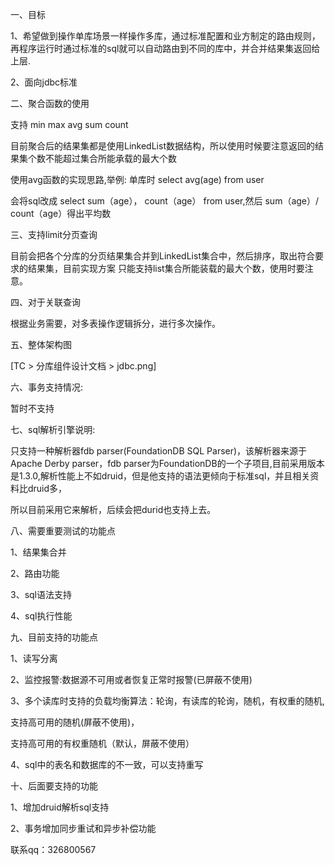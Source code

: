 一、目标

1、希望做到操作单库场景一样操作多库，通过标准配置和业方制定的路由规则，
再程序运行时通过标准的sql就可以自动路由到不同的库中，并合并结果集返回给上层.

2、面向jdbc标准




二、聚合函数的使用

支持 min  max  avg  sum  count

目前聚合后的结果集都是使用LinkedList数据结构，所以使用时候要注意返回的结果集个数不能超过集合所能承载的最大个数


使用avg函数的实现思路,举例:  单库时 select   avg(age) from user

 会将sql改成   select  sum（age）， count（age）  from  user,然后   sum（age）/ count（age）得出平均数





三、支持limit分页查询

目前会把各个分库的分页结果集合并到LinkedList集合中，然后排序，取出符合要求的结果集，目前实现方案 只能支持list集合所能装载的最大个数，使用时要注意。


四、对于关联查询

根据业务需要，对多表操作逻辑拆分，进行多次操作。


五、整体架构图

[TC > 分库组件设计文档 > jdbc.png]


六、事务支持情况:

暂时不支持


七、sql解析引擎说明:

只支持一种解析器fdb parser(FoundationDB SQL Parser)，该解析器来源于Apache Derby parser，fdb parser为FoundationDB的一个子项目,目前采用版本是1.3.0,解析性能上不如druid，但是他支持的语法更倾向于标准sql，并且相关资料比druid多，

所以目前采用它来解析，后续会把durid也支持上去。



八、需要重要测试的功能点

1、结果集合并

2、路由功能

3、sql语法支持

4、sql执行性能


九、目前支持的功能点

1、读写分离

2、监控报警:数据源不可用或者恢复正常时报警(已屏蔽不使用)

3、多个读库时支持的负载均衡算法：轮询，有读库的轮询，随机，有权重的随机,  

支持高可用的随机(屏蔽不使用)，

支持高可用的有权重随机（默认，屏蔽不使用）

4、sql中的表名和数据库的不一致，可以支持重写



十、后面要支持的功能

1、增加druid解析sql支持

2、事务增加同步重试和异步补偿功能



联系qq：326800567
